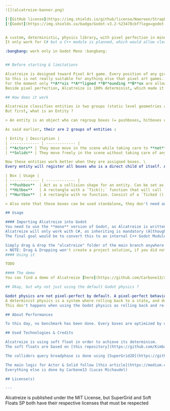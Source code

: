 ```yaml
---
![](alcatreize-banner.png)

[![GitHub license](https://img.shields.io/github/license/Naereen/StrapDown.js.svg)](https://github.com/Carbone13/alcatreize-godot/tree/demo/LICENSE)
[![Godot](https://img.shields.io/badge/Godot-v3.2-%23478cbf?logo=godot-engine&logoColor=white)](https://godotengine.org)


A custom, deterministic, physics library, with pixel perfection in mind. Designed to be used in the Godot engine. Many game who need rollback netcode or pixel snapping should be interested in this project.
It only work for C# but a C++ module is planned, which would allow cleaner internal Nodes & GDScript support. Note that Alcatreize is still actively in development and is not yet suitable for production

:bangbang: work only in Godot Mono :bangbang:


## Before starting & limitations

Alcatreize is designed toward Pixel Art game. Every position of any given Entity need and will be in pixel, integers coordinate.
So this is not really suitable for anything else that pixel art games. \
For the moment only **A**xis **A**ligned **B**ounding **B**ox are allowed as collisions shapes, note that this may change in the future.
Beside pixel perfection, Alcatreize is 100% determinist, which made it a good choice for game necessitating Rollback Netcode

## How does it work

Alcatreize classifies entities in two groups (static level geometries are not considered as entity). \
But first, what is an Entity ?

> An entity is an object who can regroup boxes (= pushboxes, hitboxes etc...) and move in the scene

As said earlier, their are 2 groups of entities :

| Entity | Description |
| ------------- | ------------- |
| **Actors** | They move move in the scene while taking care to **not** overlap any colliders in their path |
| **Solids** | They move freely in the scene without taking care of any collisions, their only interactions is to push any Actors in their path |

Now these entities work better when they are assigned boxes. \
Every entity will register all boxes who is a direct child of itself. Actually you can use 3 different boxes:

| Box | Usage |
| ------------- | ------------- |
| **Pushbox**  | Act as a collision shape for an entity. Can be set as "static" in order to increase performance
| **Hitbox**   | A rectangle with a `Tick();` function that will call `Ticked ();` on every hurtbox overlapping this hitbox.   |
| **Hurtbox**  | A rectangle with no function. Consist of a `Ticked ();` Godot Signal called when this box is ticked by a Hitbox |

> Also note that these boxes can be used standalone, they don't need an entity to work !

## Usage

#### Importing Alcatreize into Godot
You need to use the **mono** version of Godot, as Alcatreize is written in C#. \
Alcatreize will only work with C#, as inheriting is mandatory (Althought you could do some glue code to limit the c# usage) \
The final goal would be to convert this to an internal C++ Godot Module

Simply drag & drop the "alcatreize" folder of the main branch anywhere in your Godot Project.
> NOTE: Drag & Dropping won't create a project solution, if you did not create at least 1 C# script before, create an empty one from Godot to initialize the solution
#### Using it

TODO

#### The demo 
You can find a demo of Alcatreize [here](https://github.com/Carbone13/alcatreize-examples)

## Okay, but why not just using the default Godot physics ?

Godot physics are not pixel-perfect by default. A pixel-perfect behaviour can still be reproduced but their is a second point : **DETERMINISM** \
A determinist physics is a system where rolling back to a state, and doing the exact same things will result in the exact same result.
This don't happens when using the Godot physics as rolling back and re-simulating the physics frame is not possible. Also the use of floats break the determinism, especially when targeting different platforms

## About Performances

To this day, no benchmark has been done. Every boxes are optimized by using a Spatial Hash Grid, which speed up the broadphase

## Used Technologies & Credits

Alcatreize is using soft float in order to achieve its determinism.
The soft floats are based on [this repository](https://github.com/Kimbatt/soft-float-starter-pack), it is contained in the alcatreize/maths folders (except the sfloat2 which is a simple Vector2 struct where floats have been replaced with sfloats)

The colliders query broadphase is done using [SuperGrid2D](https://github.com/bartofzo/SuperGrid2D)

The main logic for Actor & Solid follow [this article](https://medium.com/@MattThorson/celeste-and-towerfall-physics-d24bd2ae0fc5) by Maddy Thorson \
Everything else is done by Carbone13 (Lucas Michaudel)

## License(s)

---
```

Alcatreize is published under the MIT License, but SuperGrid and Soft Floats SP both have their respective licenses that must be respected
